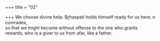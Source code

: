 +++
title = "02"

+++
We choose divine help. Br̥haspati holds himself ready for us here, o  comrades,  
so that we might become without offense to the one who grants  
rewards, who is a giver to us from afar, like a father.  